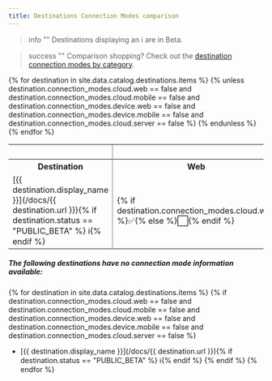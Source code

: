 ```yaml
---
title: Destinations Connection Modes comparison
---
```


> info ""
> Destinations displaying an ℹ️ are in Beta.

> success ""
> Comparison shopping? Check out the [destination connection modes by category](/docs/connections/destinations/category-compare/).

<table>
<tr>
  <th>  </th>
  <th colspan=3 style="border-left: 1px solid gray;">Accepts data from these library types in cloud-mode </th>
  <th colspan=2 style="border-left: 1px solid gray;">Can use these Device-modes</th>
</tr>
<tr>
  <th> Destination </th>
  <th style="border-left: 1px solid gray;"> Web </th>
  <th> Mobile </th>
  <th> Server</th>
  <th style="border-left: 1px solid gray;"> Web </th>
  <th> Mobile </th>
</tr>
{% for destination in site.data.catalog.destinations.items %}
{% unless destination.connection_modes.cloud.web == false and destination.connection_modes.cloud.mobile == false and destination.connection_modes.device.web == false and destination.connection_modes.device.mobile == false and destination.connection_modes.cloud.server == false %}
<tr>
  <td>[{{ destination.display_name }}](/docs/{{ destination.url }}){% if destination.status == "PUBLIC_BETA" %}&nbsp;ℹ️{% endif %}</td>
  <td style="border-left: 1px solid gray;">{% if destination.connection_modes.cloud.web %}✅{% else %}⬜️{% endif %} </td>
  <td>{% if destination.connection_modes.cloud.mobile %}✅{% else %}⬜️{% endif %} </td>
  <td>{% if destination.connection_modes.cloud.server %}✅{% else %}⬜️{% endif %} </td>
  <td style="border-left: 1px solid gray;">{% if destination.connection_modes.device.web %}✅{% else %}⬜️{% endif %} </td>
  <td>{% if destination.connection_modes.device.mobile %}✅{% else %}⬜️{% endif %} </td>
</tr>
{% endunless %}
{% endfor %}
</table>

##### The following destinations have no connection mode information available:
{% for destination in site.data.catalog.destinations.items %}
{% if destination.connection_modes.cloud.web == false and destination.connection_modes.cloud.mobile == false and destination.connection_modes.device.web == false and destination.connection_modes.device.mobile == false and destination.connection_modes.cloud.server == false %}
- [{{ destination.display_name }}](/docs/{{ destination.url }}){% if destination.status == "PUBLIC_BETA" %}&nbsp;ℹ️{% endif %}
{% endif %}
{% endfor %}
